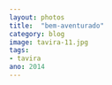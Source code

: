 ```yaml
---
layout: photos
title:  "bem-aventurado"
category: blog
image: tavira-11.jpg
tags:
- tavira
ano: 2014
---
```




